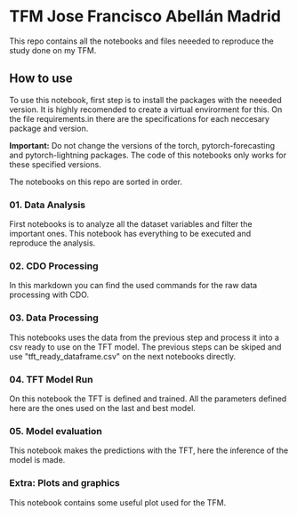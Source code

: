 # TFM Jose Francisco Abellán Madrid

This repo contains all the notebooks and files neeeded to reproduce the study done on my TFM. 


## How to use

To use this notebook, first step is to install the packages with the neeeded version. It is highly recomended to create a virtual envirorment for this.
On the file requirements.in there are the specifications for each neccesary package and version. 

**Important:** Do not change the versions of the torch, pytorch-forecasting and pytorch-lightning packages. The code of this notebooks only works for these specified versions.

The notebooks on this repo are sorted in order.

### 01. Data Analysis

First notebooks is to analyze all the dataset variables and filter the important ones. This notebook has everything to be executed and reproduce the analysis. 

### 02. CDO Processing

In this markdown you can find the used commands for the raw data processing with CDO. 

### 03. Data Processing

This notebooks uses the data from the previous step and process it into a csv ready to use on the TFT model. The previous steps can be skiped and use "tft_ready_dataframe.csv" on the next notebooks directly. 

### 04. TFT Model Run

On this notebook the TFT is defined and trained. All the parameters defined here are the ones used on the last and best model. 

### 05. Model evaluation

This notebook makes the predictions with the TFT, here the inference of the model is made. 

### Extra: Plots and graphics

This notebook contains some useful plot used for the TFM. 